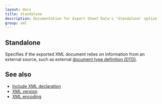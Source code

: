 ```yaml
---
layout: docs
title: Standalone
description: Documentation for Export Sheet Data's 'Standalone' option.
group: xml
---
```


Standalone
----------
Specifies if the exported XML document relies on information from an external source, such as external [document type definition (DTD)](https://www.w3schools.com/xml/xml_dtd.asp).

See also
--------
- [Include XML declaration](includexmldeclaration.md)
- [XML version](xmlversion.md)
- [XML encoding](xmlencoding.md)
